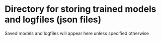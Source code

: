 # Directory for storing trained models and logfiles (json files)

Saved models and logfiles will appear here unless specified otherwise
